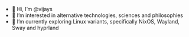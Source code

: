 - 👋 Hi, I’m @vijays
- 👀 I’m interested in alternative technologies, sciences and philosophies
- 🌱 I’m currently exploring Linux variants, specifically NixOS, Wayland, Sway and hyprland

<!---
vijays/vijays is a ✨ special ✨ repository because its `README.md` (this file) appears on your GitHub profile.
You can click the Preview link to take a look at your changes.
--->
